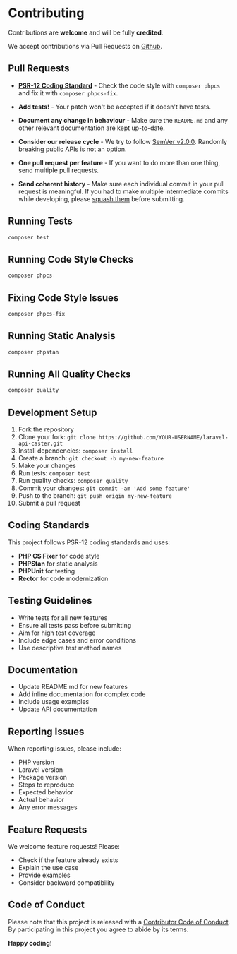 # Contributing

Contributions are **welcome** and will be fully **credited**.

We accept contributions via Pull Requests on [Github](https://github.com/zhouyl/laravel-api-caster).

## Pull Requests

- **[PSR-12 Coding Standard](https://github.com/php-fig/fig-standards/blob/master/accepted/PSR-12-extended-coding-style-guide.md)** - Check the code style with ``composer phpcs`` and fix it with ``composer phpcs-fix``.

- **Add tests!** - Your patch won't be accepted if it doesn't have tests.

- **Document any change in behaviour** - Make sure the `README.md` and any other relevant documentation are kept up-to-date.

- **Consider our release cycle** - We try to follow [SemVer v2.0.0](http://semver.org/). Randomly breaking public APIs is not an option.

- **One pull request per feature** - If you want to do more than one thing, send multiple pull requests.

- **Send coherent history** - Make sure each individual commit in your pull request is meaningful. If you had to make multiple intermediate commits while developing, please [squash them](http://www.git-scm.com/book/en/v2/Git-Tools-Rewriting-History#Changing-Multiple-Commit-Messages) before submitting.

## Running Tests

```bash
composer test
```

## Running Code Style Checks

```bash
composer phpcs
```

## Fixing Code Style Issues

```bash
composer phpcs-fix
```

## Running Static Analysis

```bash
composer phpstan
```

## Running All Quality Checks

```bash
composer quality
```

## Development Setup

1. Fork the repository
2. Clone your fork: `git clone https://github.com/YOUR-USERNAME/laravel-api-caster.git`
3. Install dependencies: `composer install`
4. Create a branch: `git checkout -b my-new-feature`
5. Make your changes
6. Run tests: `composer test`
7. Run quality checks: `composer quality`
8. Commit your changes: `git commit -am 'Add some feature'`
9. Push to the branch: `git push origin my-new-feature`
10. Submit a pull request

## Coding Standards

This project follows PSR-12 coding standards and uses:

- **PHP CS Fixer** for code style
- **PHPStan** for static analysis
- **PHPUnit** for testing
- **Rector** for code modernization

## Testing Guidelines

- Write tests for all new features
- Ensure all tests pass before submitting
- Aim for high test coverage
- Include edge cases and error conditions
- Use descriptive test method names

## Documentation

- Update README.md for new features
- Add inline documentation for complex code
- Include usage examples
- Update API documentation

## Reporting Issues

When reporting issues, please include:

- PHP version
- Laravel version
- Package version
- Steps to reproduce
- Expected behavior
- Actual behavior
- Any error messages

## Feature Requests

We welcome feature requests! Please:

- Check if the feature already exists
- Explain the use case
- Provide examples
- Consider backward compatibility

## Code of Conduct

Please note that this project is released with a [Contributor Code of Conduct](CODE_OF_CONDUCT.md). By participating in this project you agree to abide by its terms.

**Happy coding**!

